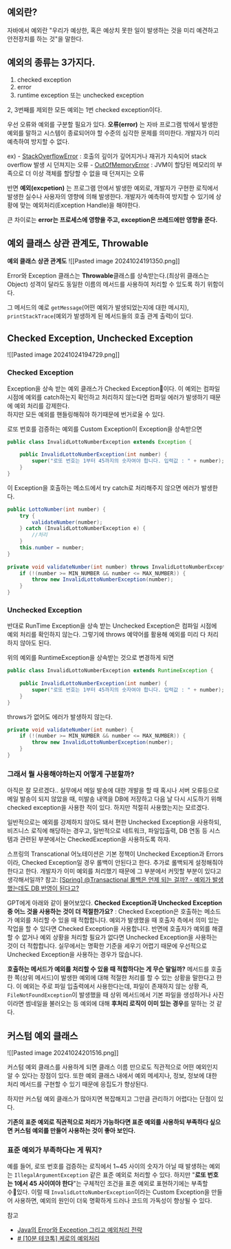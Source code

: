 ## 예외란?
자바에서 예외란 "우리가 예상한, 혹은 예상치 못한 일이 발생하는 것을 미리 예견하고 안전장치를 하는 것"을 말한다.

## 예외의 종류는 3가지다.
1. checked exception
2. error
3. runtime exception 또는 unchecked exception

2, 3번째를 제외한 모든 예외는 1번 checked exception이다.

우선 오류와 예외를 구분할 필요가 있다.
**오류(error)** 는 자바 프로그램 밖에서 발생한 예외를 말하고 시스템이 종료되어야 할 수준의 심각한 문제를 의미한다.
개발자가 미리 예측하여 방지할 수 없다.

ex) 
- [StackOverflowError](https://docs.oracle.com/en/java/javase/14/docs/api/java.base/java/lang/StackOverflowError.html) : 호출의 깊이가 깊어지거나 재귀가 지속되어 stack overflow 발생 시 던져지는 오류
- [OutOfMemoryError](https://docs.oracle.com/en/java/javase/14/docs/api/java.base/java/lang/OutOfMemoryError.html) : JVM이 할당된 메모리의 부족으로 더 이상 객체를 할당할 수 없을 때 던져지는 오류

반면 **예외(excpetion)** 는 프로그램 안에서 발생한 예외로, 개발자가 구현한 로직에서 발생한 실수나 사용자의 영향에 의해 발생한다.
개발자가 예측하여 방지할 수 있기에 상황에 맞는 예외처리(Exception Handle)을 해야한다.

큰 차이로는 **error는 프로세스에 영향을 주고, exception은 쓰레드에만 영향을 준다.**


## 예외 클래스 상관 관계도, Throwable

**예외 클래스 상관 관계도**
![[Pasted image 20241024191350.png]]

Error와 Exception 클래스는 **Throwable**클래스를 상속받는다.(최상위 클래스는 Object)
성격이 달라도 동일한 이름의 메서드를 사용하여 처리할 수 있도록 하기 위함이다.

그 메서드의 예로 `getMessage`(어떤 예외가 발생되었는지에 대한 메시지), `printStackTrace`(예외가 발생하게 된 메서드들의 호출 관계 출력)이 있다.

## Checked Exception, Unchecked Exception

![[Pasted image 20241024194729.png]]

### Checked Exception
Exception을 상속 받는 예외 클래스가 Checked Exception이다.
이 예외는 컴파일 시점에 예외를 catch하는지 확인하고 처리하지 않는다면 컴파일 에러가 발생하기 때문에 예외 처리를 강제한다.  
하지만 모든 예외를 핸들링해줘야 하기때문에 번거로울 수 있다.


로또 번호를 검증하는 예외를 Custom Exception이 Exception을 상속받으면
```java
public class InvalidLottoNumberException extends Exception {  
  
    public InvalidLottoNumberException(int number) {  
        super("로또 번호는 1부터 45까지의 숫자여야 합니다. 입력값 : " + number);  
    }  
}
```

이 Exception을 호출하는 메소드에서 try catch로 처리해주지 않으면 에러가 발생한다.
```java
public LottoNumber(int number) {  
    try {  
        validateNumber(number);  
    } catch (InvalidLottoNumberException e) {  
        //처리  
    }  
    this.number = number;  
}  
  
private void validateNumber(int number) throws InvalidLottoNumberException {  
    if (!(number >= MIN_NUMBER && number <= MAX_NUMBER)) {  
        throw new InvalidLottoNumberException(number);  
    }  
}
```

### Unchecked Exception
반대로 RunTime Exception을 상속 받는 Unchecked Exception은 컴파일 시점에 예외 처리를 확인하지 않는다.
그렇기에 throws 예약어를 활용해 예외를 미리 다 처리하지 않아도 된다.

위의 예외를 RuntimeException을 상속받는 것으로 변경하게 되면
```java
public class InvalidLottoNumberException extends RuntimeException {  
  
    public InvalidLottoNumberException(int number) {  
        super("로또 번호는 1부터 45까지의 숫자여야 합니다. 입력값 : " + number);  
    }  
}
```

throws가 없어도 에러가 발생하지 않는다.
```java
private void validateNumber(int number) {  
    if (!(number >= MIN_NUMBER && number <= MAX_NUMBER)) {  
        throw new InvalidLottoNumberException(number);  
    }  
}
```

### 그래서 뭘 사용해야하는지 어떻게 구분할까?

아직은 잘 모르겠다.. 
실무에서 메일 발송에 대한 개발을 할 때 혹시나 서버 오류등으로 메일 발송이 되지 않았을 때,
미발송 내역을 DB에 저장하고 다음 날 다시 시도하기 위해 checked exception을 사용한 적이 있다.
하지만 적절히 사용했는지는 모르겠다.

일반적으로는 예외를 강제하지 않아도 돼서 편한 Unchecked Exception을 사용하되, 비즈니스 로직에 해당하는 경우고, 일반적으로 네트워크, 파일입출력, DB 연동 등 시스템과 관련된 부분에서는 CheckedException을 사용하도록 하자.

스프링의 Transcational 어노테이션은 기본 정책이 Unchecked Exception과 Errors이라, 
Checked Exception일 경우 롤백이 안된다고 한다. 추가로 롤백되게 설정해줘야 한다고 한다.
개발자가 이미 예외를 처리했기 때문에 그 부분에서 커밋할 부분이 있다고 생각해서일까?
참고: [[Spring] @Transactional 롤백은 언제 되는 걸까? - 예외가 발생했는데도 DB 반영이 된다고?](https://pjh3749.tistory.com/269)


GPT에게 아래와 같이 물어보았다.
**Checked Exception과 Unchecked Exception 중 어느 것을 사용하는 것이 더 적절한가요?**
: Checked Exception은 호출하는 메소드가 예외를 처리할 수 있을 때 적합합니다. 예외가 발생했을 때 호출자 측에서 의미 있는 작업을 할 수 있다면 Checked Exception을 사용합니다. 반면에 호출자가 예외를 해결할 수 없거나 예외 상황을 처리할 필요가 없다면 Unchecked Exception을 사용하는 것이 더 적합합니다. 실무에서는 명확한 기준을 세우기 어렵기 때문에 우선적으로 Unchecked Exception을 사용하는 경우가 많습니다.

**호출하는 메서드가 예외를 처리할 수 있을 때 적합하다는 게 무슨 말일까?**
메서드를 호출한 쪽(상위 메서드)이 발생한 예외에 대해 적절한 처리를 할 수 있는 상황을 말한다고 한다. 
이 예외는 주로 파일 입출력에서 사용한다는데, 파일이 존재하지 않는 상황 즉, `FileNotFoundException`이 발생했을 때 상위 메서드에서 기본 파일을 생성하거나 사진이라면 썸네일을 불러오는 등 예외에 대해 **후처리 로직이 이미 있는 경우**를 말하는 것 같다.


## 커스텀 예외 클래스
![[Pasted image 20241024201516.png]]

커스텀 예외 클래스를 사용하게 되면 클래스 이름 만으로도 직관적으로 어떤 예외인지 알 수 있다는 장점이 있다. 또한 예외 클래스 내에서 예외 메세지나, 정보, 정보에 대한 처리 메서드를 구현할 수 있기 때문에 응집도가 향상된다.

하지만 커스텀 예외 클래스가 많아지면 복잡해지고 그만큼 관리하기 어렵다는 단점이 있다.

**기존의 표준 예외로 직관적으로 처리가 가능하다면 표준 예외를 사용하되 부족하다 싶으면 커스텀 예외를 만들어 사용하는 것이 좋아 보인다.**

### 표준 예외가 부족하다는 게 뭐지?
예를 들어, 로또 번호를 검증하는 로직에서 1~45 사이의 숫자가 아닐 때 발생하는 예외는 `IllegalArgumentException` 같은 표준 예외로 처리할 수 있다.
하지만 "**로또 번호는 1에서 45 사이여야 한다**"는 구체적인 조건을 표준 예외로 표현하기에는 부족할 수있다.
이럴 때 `InvalidLottoNumberException`이라는 Custom Exception을 만들어 사용하면, 예외의 원인이 더욱 명확하게 드러나 코드의 가독성이 향상될 수 있다.


참고
- [Java의 Error와 Exception 그리고 예외처리 전략](https://toneyparky.tistory.com/40)
- [# [10분 테코톡] 케로의 예외처리](https://www.youtube.com/watch?v=mrrEPbGF6hQ)